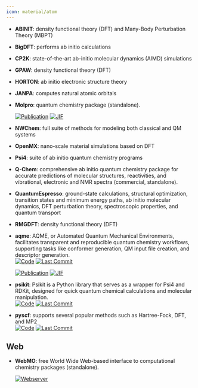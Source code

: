 ```yaml
---
icon: material/atom
---
```





- **ABINIT**: density functional theory (DFT) and Many-Body Perturbation Theory (MBPT)  




- **BigDFT**: performs ab initio calculations  




- **CP2K**: state-of-the-art ab-initio molecular dynamics (AIMD) simulations  




- **GPAW**: density functional theory (DFT)  




- **HORTON**: ab initio electronic structure theory  




- **JANPA**: computes natural atomic orbitals  




- **Molpro**: quantum chemistry package (standalone).  

    [![Publication](https://img.shields.io/badge/Publication-Citations:2858-blue?style=for-the-badge&logo=bookstack)](https://doi.org/10.1002/wcms.82) 
    [![JIF](https://img.shields.io/badge/Impact_Factor-16.80-purple?style=for-the-badge&logo=academia)](https://doi.org/10.1002/wcms.82)



- **NWChem**: full suite of methods for modeling both classical and QM systems  




- **OpenMX**: nano-scale material simulations based on DFT  




- **Psi4**: suite of ab initio quantum chemistry programs  




- **Q-Chem**: comprehensive ab initio quantum chemistry package for accurate predictions of molecular structures, reactivities, and vibrational, electronic and NMR spectra (commercial, standalone).  




- **QuantumEspresso**: ground-state calculations, structural optimization, transition states and minimum energy paths, ab initio molecular dynamics, DFT perturbation theory, spectroscopic properties, and quantum transport  




- **RMGDFT**: density functional theory (DFT)  




- **aqme**: AQME, or Automated Quantum Mechanical Environments, facilitates transparent and reproducible quantum chemistry workflows, supporting tasks like conformer generation, QM input file creation, and descriptor generation.  
    [![Code](https://img.shields.io/github/stars/jvalegre/aqme?style=for-the-badge&logo=github)](https://github.com/jvalegre/aqme) 
    [![Last Commit](https://img.shields.io/github/last-commit/jvalegre/aqme?style=for-the-badge&logo=github)](https://github.com/jvalegre/aqme) 

    [![Publication](https://img.shields.io/badge/Publication-Citations:27-blue?style=for-the-badge&logo=bookstack)](https://doi.org/10.1002/wcms.1663) 
    [![JIF](https://img.shields.io/badge/Impact_Factor-16.80-purple?style=for-the-badge&logo=academia)](https://doi.org/10.1002/wcms.1663)



- **psikit**: Psikit is a Python library that serves as a wrapper for Psi4 and RDKit, designed for quick quantum chemical calculations and molecular manipulation.  
    [![Code](https://img.shields.io/github/stars/Mishima-syk/psikit?style=for-the-badge&logo=github)](https://github.com/Mishima-syk/psikit) 
    [![Last Commit](https://img.shields.io/github/last-commit/Mishima-syk/psikit?style=for-the-badge&logo=github)](https://github.com/Mishima-syk/psikit) 




- **pyscf**: supports several popular methods such as Hartree-Fock, DFT, and MP2  
    [![Code](https://img.shields.io/github/stars/sunqm/pyscf?style=for-the-badge&logo=github)](https://github.com/sunqm/pyscf) 
    [![Last Commit](https://img.shields.io/github/last-commit/sunqm/pyscf?style=for-the-badge&logo=github)](https://github.com/sunqm/pyscf) 



## **Web**


- **WebMO**: free World Wide Web-based interface to computational chemistry packages (standalone).  


    [![Webserver](https://img.shields.io/badge/Webserver-online-brightgreen?style=for-the-badge&logo=cachet&logoColor=65FF8F)](https://www.webmo.net/index.html) 


